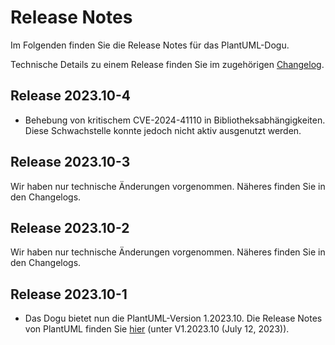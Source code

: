 # Release Notes

Im Folgenden finden Sie die Release Notes für das PlantUML-Dogu. 

Technische Details zu einem Release finden Sie im zugehörigen [Changelog](https://docs.cloudogu.com/de/docs/dogus/plantuml/CHANGELOG/).

## Release 2023.10-4

* Behebung von kritischem CVE-2024-41110 in Bibliotheksabhängigkeiten. Diese Schwachstelle konnte jedoch nicht aktiv ausgenutzt werden.

## Release 2023.10-3

Wir haben nur technische Änderungen vorgenommen. Näheres finden Sie in den Changelogs.

## Release 2023.10-2

Wir haben nur technische Änderungen vorgenommen. Näheres finden Sie in den Changelogs.

## Release 2023.10-1

* Das Dogu bietet nun die PlantUML-Version 1.2023.10. Die Release Notes von PlantUML finden Sie [hier](https://plantuml.com/en/changes) (unter V1.2023.10 (July 12, 2023)).